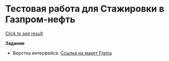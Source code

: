 # Тестовая работа для Стажировки в Газпром-нефть
[Click to see result](https://crashmet.github.io/Test_for_Gazprom/)

**Задание**
- Верстка интерфейса. 
[Ссылка на макет Figma](https://www.figma.com/file/XLLgFylraBvgvGYHkADRRh/TZ---BuGtracker?node-id=0%3A1&t=6V41mGfAFvU2lDHI-0)
